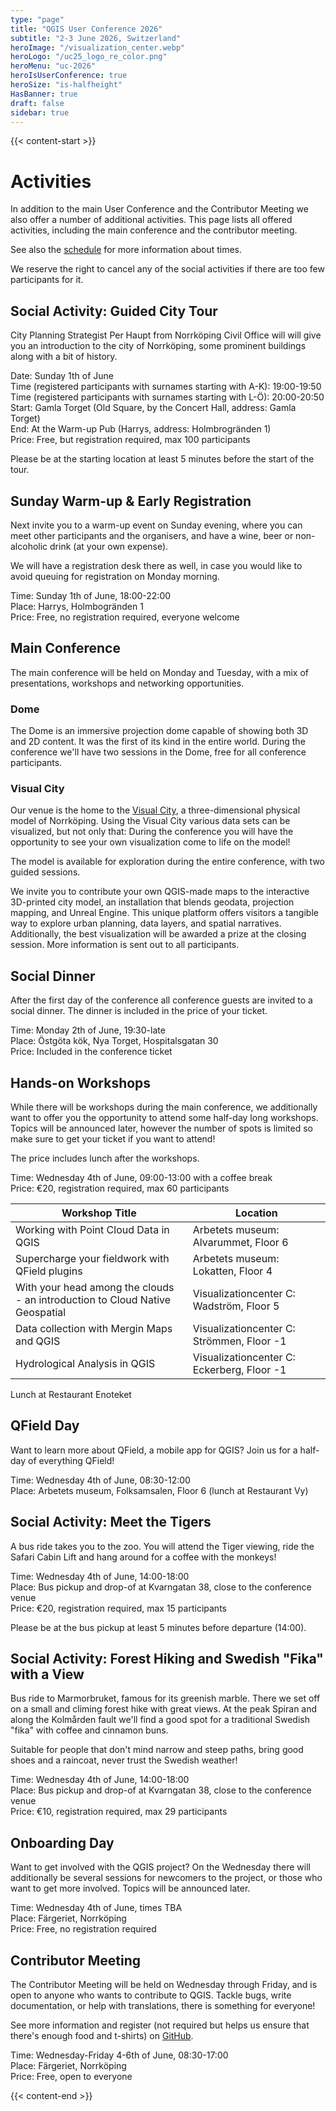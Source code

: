 ```yaml
---
type: "page"
title: "QGIS User Conference 2026"
subtitle: "2-3 June 2026, Switzerland"
heroImage: "/visualization_center.webp"
heroLogo: "/uc25_logo_re_color.png"
heroMenu: "uc-2026"
heroIsUserConference: true
heroSize: "is-halfheight"
HasBanner: true
draft: false
sidebar: true
---
```


{{< content-start >}}

# Activities

In addition to the main User Conference and the Contributor Meeting we also offer a number of additional activities.
This page lists all offered activities, including the main conference and the contributor meeting.

See also the [schedule](/schedule) for more information about times.

We reserve the right to cancel any of the social activities if there are too few participants for it.

## Social Activity: Guided City Tour

City Planning Strategist Per Haupt from Norrköping Civil Office will will give you an introduction to the city of Norrköping, some prominent buildings along with a bit of history.

Date: Sunday 1th of June<br/>
Time (registered participants with surnames starting with A-K): 19:00-19:50<br/>
Time (registered participants with surnames starting with L-Ö): 20:00-20:50<br/>
Start: Gamla Torget (Old Square, by the Concert Hall, address: Gamla Torget)<br/>
End: At the Warm-up Pub (Harrys, address: Holmbrogränden 1)<br/>
Price: Free, but registration required, max 100 participants

Please be at the starting location at least 5 minutes before the start of the tour.

## Sunday Warm-up & Early Registration

Next invite you to a warm-up event on Sunday evening, where you can meet other participants and the organisers, and
have a wine, beer or non-alcoholic drink (at your own expense).

We will have a registration desk there as well, in case you would like to avoid queuing for registration on Monday morning.

Time: Sunday 1th of June, 18:00-22:00<br/>
Place: Harrys, Holmbogränden 1<br/>
Price: Free, no registration required, everyone welcome

## Main Conference

The main conference will be held on Monday and Tuesday, with a mix of presentations, workshops and networking
opportunities.

### Dome

The Dome is an immersive projection dome capable of showing both 3D and 2D content. It was the first of its kind in the
entire world. During the conference we'll have two sessions in the Dome, free for all conference participants.

### Visual City

Our venue is the home to the [Visual City](https://visualiseringscenter.se/en/exploranation/visual-city/), a three-dimensional
physical model of Norrköping. Using the Visual City various data sets can be visualized, but not only that: During the conference
you will have the opportunity to see your own visualization come to life on the model!

The model is available for exploration during the entire conference, with two guided sessions.

We invite you to contribute your own QGIS-made maps to the interactive 3D-printed city model, an installation that blends
geodata, projection mapping, and Unreal Engine. This unique platform offers visitors a tangible way to explore urban planning,
data layers, and spatial narratives. Additionally, the best visualization will be awarded a prize at the closing session. More
information is sent out to all participants.

## Social Dinner

After the first day of the conference all conference guests are invited to a social dinner. The dinner is included in the
price of your ticket.

Time: Monday 2th of June, 19:30-late<br/>
Place: Östgöta kök, Nya Torget, Hospitalsgatan 30<br/>
Price: Included in the conference ticket

## Hands-on Workshops

While there will be workshops during the main conference, we additionally want to offer you the opportunity to attend
some half-day long workshops. Topics will be announced later, however the number of spots is limited so make sure to
get your ticket if you want to attend!

The price includes lunch after the workshops.

Time: Wednesday 4th of June, 09:00-13:00 with a coffee break<br/>
Price: €20, registration required, max 60 participants

| Workshop Title                                                               | Location                                   |
|------------------------------------------------------------------------------|--------------------------------------------|
| Working with Point Cloud Data in QGIS                                        | Arbetets museum: Alvarummet, Floor 6       |
| Supercharge your fieldwork with QField plugins                               | Arbetets museum: Lokatten, Floor 4         |
| With your head among the clouds - an introduction to Cloud Native Geospatial | Visualizationcenter C: Wadström, Floor 5   |
| Data collection with Mergin Maps and QGIS                                    | Visualizationcenter C: Strömmen, Floor -1  |
| Hydrological Analysis in QGIS                                                | Visualizationcenter C: Eckerberg, Floor -1 |

Lunch at Restaurant Enoteket

## QField Day

Want to learn more about QField, a mobile app for QGIS? Join us for a half-day of everything QField!

Time: Wednesday 4th of June, 08:30-12:00<br/>
Place: Arbetets museum, Folksamsalen, Floor 6 (lunch at Restaurant Vy)<br/>

## Social Activity: Meet the Tigers

A bus ride takes you to the zoo. You will attend the Tiger viewing, ride the Safari Cabin Lift and hang around for a coffee with the monkeys!

Time: Wednesday 4th of June, 14:00-18:00<br/>
Place: Bus pickup and drop-of at Kvarngatan 38, close to the conference venue<br/>
Price: €20, registration required, max 15 participants

Please be at the bus pickup at least 5 minutes before departure (14:00).

## Social Activity: Forest Hiking and Swedish "Fika" with a View

Bus ride to Marmorbruket, famous for its greenish marble. There we set off on a small and climing forest hike
with great views. At the peak Spiran and along the Kolmården fault we'll find a good spot for a traditional
Swedish "fika" with coffee and cinnamon buns.

Suitable for people that don't mind narrow and steep paths, bring good shoes and a raincoat, never trust the Swedish
weather!

Time: Wednesday 4th of June, 14:00-18:00<br/>
Place: Bus pickup and drop-of at Kvarngatan 38, close to the conference venue<br/>
Price: €10, registration required, max 29 participants

## Onboarding Day

Want to get involved with the QGIS project? On the Wednesday there will additionally be several sessions for newcomers
to the project, or those who want to get more involved. Topics will be announced later.

Time: Wednesday 4th of June, times TBA<br/>
Place: Färgeriet, Norrköping<br/>
Price: Free, no registration required

## Contributor Meeting

The Contributor Meeting will be held on Wednesday through Friday, and is open to anyone who wants to contribute to QGIS.
Tackle bugs, write documentation, or help with translations, there is something for everyone!

See more information and register (not required but helps us ensure that there's enough food and t-shirts) on [GitHub](https://github.com/qgis/QGIS/wiki/28th-Contributor-Meeting-in-Norrk%C3%B6ping).

Time: Wednesday-Friday 4-6th of June, 08:30-17:00<br/>
Place: Färgeriet, Norrköping<br/>
Price: Free, open to everyone

{{< content-end >}}
